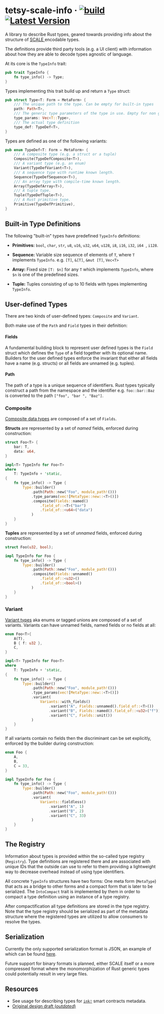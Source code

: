# tetsy-scale-info &middot; [![build][a1]][a2] [![Latest Version][b1]][b2]

[a1]: https://github.com/tetcoin/tetsy-scale-info/workflows/Rust/badge.svg
[a2]: https://github.com/tetcoin/tetsy-scale-info/actions?query=workflow%3ARust+branch%3Amaster
[b1]: https://img.shields.io/crates/v/tetsy-scale-info.svg
[b2]: https://crates.io/crates/tetsy-scale-info

A library to describe Rust types, geared towards providing info about the structure of [SCALE
](https://github.com/tetcoin/parity-scale-codec) encodable types.

The definitions provide third party tools (e.g. a UI client) with information about how they
are able to decode types agnostic of language.

At its core is the `TypeInfo` trait:

```rust
pub trait TypeInfo {
    fn type_info() -> Type;
}
```

Types implementing this trait build up and return a `Type` struct:

```rust
pub struct Type<T: Form = MetaForm> {
	/// The unique path to the type. Can be empty for built-in types
	path: Path<T>,
	/// The generic type parameters of the type in use. Empty for non generic types
	type_params: Vec<T::Type>,
	/// The actual type definition
	type_def: TypeDef<T>,
}
```
Types are defined as one of the following variants:
```rust
pub enum TypeDef<T: Form = MetaForm> {
	/// A composite type (e.g. a struct or a tuple)
	Composite(TypeDefComposite<T>),
	/// A variant type (e.g. an enum)
	Variant(TypeDefVariant<T>),
	/// A sequence type with runtime known length.
	Sequence(TypeDefSequence<T>),
	/// An array type with compile-time known length.
	Array(TypeDefArray<T>),
	/// A tuple type.
	Tuple(TypeDefTuple<T>),
	/// A Rust primitive type.
	Primitive(TypeDefPrimitive),
}
```

## Built-in Type Definitions

The following "built-in" types have predefined `TypeInfo` definitions:

- **Primitives:** `bool`, `char`, `str`, `u8`, `u16`, `u32`, `u64`, `u128`, `i8`, `i16`, `i32`, `i64
`, `i128`.

- **Sequence:** Variable size sequence of elements of `T`, where `T` implements `TypeInfo`. e.g. `[T]`, `&[T]`, `&mut
 [T]`, `Vec<T>`

- **Array:** Fixed size `[T: $n]` for any `T` which implements `TypeInfo`, where `$n` is one of the
 predefined sizes.

- **Tuple:** Tuples consisting of up to 10 fields with types implementing `TypeInfo`.

## User-defined Types

There are two kinds of user-defined types: `Composite` and `Variant`.

Both make use of the `Path` and `Field` types in their definition:

#### Fields

A fundamental building block to represent user defined types is the `Field` struct which defines the `Type` of a
field together with its optional name. Builders for the user defined types enforce the invariant that either all
fields have a name (e.g. structs) or all fields are unnamed (e.g. tuples).

#### Path

The path of a type is a unique sequence of identifiers. Rust types typically construct a path from
the namespace and the identifier e.g. `foo::bar::Baz` is converted to the path `["foo", "bar
", "Baz"]`.

### Composite

[Composite data types](https://en.wikipedia.org/wiki/Composite_data_type) are composed of a set of `Fields`.

**Structs** are represented by a set of *named* fields, enforced during construction:

```rust
struct Foo<T> {
    bar: T,
    data: u64,
}

impl<T> TypeInfo for Foo<T>
where
    T: TypeInfo + 'static,
{
    fn type_info() -> Type {
        Type::builder()
            .path(Path::new("Foo", module_path!()))
            .type_params(vec![MetaType::new::<T>()])
            .composite(Fields::named()
                .field_of::<T>("bar")
                .field_of::<u64>("data")
            )
    }
}
```

**Tuples** are represented by a set of *unnamed* fields, enforced during construction:

```rust
struct Foo(u32, bool);

impl TypeInfo for Foo {
    fn type_info() -> Type {
        Type::builder()
            .path(Path::new("Foo", module_path!()))
            .composite(Fields::unnamed()
                .field_of::<u32>()
                .field_of::<bool>()
            )
    }
}
```

### Variant

[Variant types](https://en.wikipedia.org/wiki/Tagged_union) aka enums or tagged unions are
composed of a set of variants. Variants can have unnamed fields, named fields or no fields at all:

```rust
enum Foo<T>{
    A(T),
    B { f: u32 },
    C,
}

impl<T> TypeInfo for Foo<T>
where
    T: TypeInfo + 'static,
{
    fn type_info() -> Type {
        Type::builder()
            .path(Path::new("Foo", module_path!()))
            .type_params(vec![MetaType::new::<T>()])
            .variant(
                Variants::with_fields()
                    .variant("A", Fields::unnamed().field_of::<T>())
                    .variant("B", Fields::named().field_of::<u32>("f"))
                    .variant("C", Fields::unit())
            )
    }
}
```
If all variants contain no fields then the discriminant can be set explicitly, enforced by the
builder during construction:
```rust
enum Foo {
	A,
	B,
	C = 33,
}

impl TypeInfo for Foo {
    fn type_info() -> Type {
        Type::builder()
            .path(Path::new("Foo", module_path!()))
            .variant(
                Variants::fieldless()
                    .variant("A", 1)
                    .variant("B", 2)
                    .variant("C", 33)
            )
    }
}
```

## The Registry

Information about types is provided within the so-called type registry (`Registry`).
Type definitions are registered there and are associated with unique IDs that the outside
can use to refer to them providing a lightweight way to decrease overhead instead of using type
identifiers.

All concrete `TypeInfo` structures have two forms:
One meta form (`MetaType`) that acts as a bridge to other forms and a compact form that is later
to be serialized. The `IntoCompact` trait is implemented by them in order to compact a type
definition using an instance of a type registry.

After compactification all type definitions are stored in the type registry.
Note that the type registry should be serialized as part of the metadata structure where the
registered types are utilized to allow consumers to resolve the types.

## Serialization

Currently the only supported serialization format is JSON, an example of which can be found
[here](https://github.com/tetcoin/tetsy-scale-info/blob/master/test_suite/tests/json.rs).

Future support for binary formats is planned, either SCALE itself or a more compressed format where
the monomorphization of Rust generic types could potentially result in very large files.

## Resources

- See usage for describing types for [`ink!`](https://github.com/tetcoin/ink/tree/master/abi
) smart contracts metadata.
- [Original design draft (*outdated*)](https://hackmd.io/0wWm0ueBSF26m2pBG5NaeQ?view)
